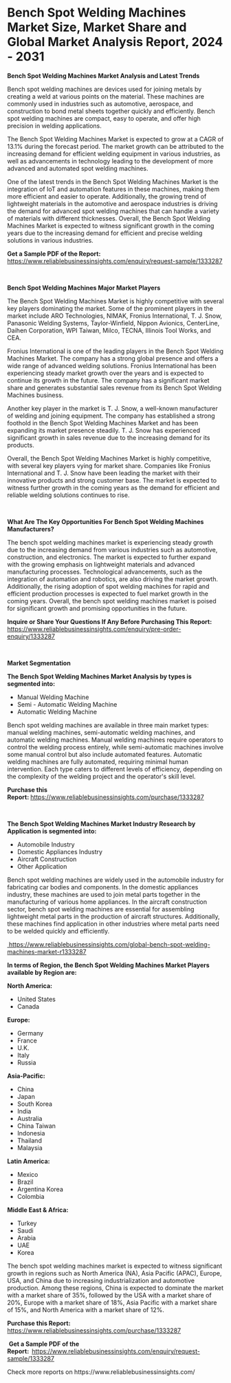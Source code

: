 <p><h1>Bench Spot Welding Machines Market Size, Market Share and Global Market Analysis Report, 2024 - 2031</h1></p><p><strong>Bench Spot Welding Machines Market Analysis and Latest Trends</strong></p>
<p><p>Bench spot welding machines are devices used for joining metals by creating a weld at various points on the material. These machines are commonly used in industries such as automotive, aerospace, and construction to bond metal sheets together quickly and efficiently. Bench spot welding machines are compact, easy to operate, and offer high precision in welding applications.</p><p>The Bench Spot Welding Machines Market is expected to grow at a CAGR of 13.1% during the forecast period. The market growth can be attributed to the increasing demand for efficient welding equipment in various industries, as well as advancements in technology leading to the development of more advanced and automated spot welding machines. </p><p>One of the latest trends in the Bench Spot Welding Machines Market is the integration of IoT and automation features in these machines, making them more efficient and easier to operate. Additionally, the growing trend of lightweight materials in the automotive and aerospace industries is driving the demand for advanced spot welding machines that can handle a variety of materials with different thicknesses. Overall, the Bench Spot Welding Machines Market is expected to witness significant growth in the coming years due to the increasing demand for efficient and precise welding solutions in various industries.</p></p>
<p><strong>Get a Sample PDF of the Report:&nbsp;</strong> <a href="https://www.reliablebusinessinsights.com/enquiry/request-sample/1333287">https://www.reliablebusinessinsights.com/enquiry/request-sample/1333287</a></p>
<p>&nbsp;</p>
<p><strong>Bench Spot Welding Machines Major Market Players</strong></p>
<p><p>The Bench Spot Welding Machines Market is highly competitive with several key players dominating the market. Some of the prominent players in the market include ARO Technologies, NIMAK, Fronius International, T. J. Snow, Panasonic Welding Systems, Taylor-Winfield, Nippon Avionics, CenterLine, Daihen Corporation, WPI Taiwan, Milco, TECNA, Illinois Tool Works, and CEA.</p><p>Fronius International is one of the leading players in the Bench Spot Welding Machines Market. The company has a strong global presence and offers a wide range of advanced welding solutions. Fronius International has been experiencing steady market growth over the years and is expected to continue its growth in the future. The company has a significant market share and generates substantial sales revenue from its Bench Spot Welding Machines business.</p><p>Another key player in the market is T. J. Snow, a well-known manufacturer of welding and joining equipment. The company has established a strong foothold in the Bench Spot Welding Machines Market and has been expanding its market presence steadily. T. J. Snow has experienced significant growth in sales revenue due to the increasing demand for its products.</p><p>Overall, the Bench Spot Welding Machines Market is highly competitive, with several key players vying for market share. Companies like Fronius International and T. J. Snow have been leading the market with their innovative products and strong customer base. The market is expected to witness further growth in the coming years as the demand for efficient and reliable welding solutions continues to rise.</p></p>
<p>&nbsp;</p>
<p><strong>What Are The Key Opportunities For Bench Spot Welding Machines Manufacturers?</strong></p>
<p><p>The bench spot welding machines market is experiencing steady growth due to the increasing demand from various industries such as automotive, construction, and electronics. The market is expected to further expand with the growing emphasis on lightweight materials and advanced manufacturing processes. Technological advancements, such as the integration of automation and robotics, are also driving the market growth. Additionally, the rising adoption of spot welding machines for rapid and efficient production processes is expected to fuel market growth in the coming years. Overall, the bench spot welding machines market is poised for significant growth and promising opportunities in the future.</p></p>
<p><strong>Inquire or Share Your Questions If Any Before Purchasing This Report:</strong> <a href="https://www.reliablebusinessinsights.com/enquiry/pre-order-enquiry/1333287">https://www.reliablebusinessinsights.com/enquiry/pre-order-enquiry/1333287</a></p>
<p>&nbsp;</p>
<p><strong>Market Segmentation</strong></p>
<p><strong>The Bench Spot Welding Machines Market Analysis by types is segmented into:</strong></p>
<p><ul><li>Manual Welding Machine</li><li>Semi - Automatic Welding Machine</li><li>Automatic Welding Machine</li></ul></p>
<p><p>Bench spot welding machines are available in three main market types: manual welding machines, semi-automatic welding machines, and automatic welding machines. Manual welding machines require operators to control the welding process entirely, while semi-automatic machines involve some manual control but also include automated features. Automatic welding machines are fully automated, requiring minimal human intervention. Each type caters to different levels of efficiency, depending on the complexity of the welding project and the operator's skill level.</p></p>
<p><strong>Purchase this Report:&nbsp;</strong><a href="https://www.reliablebusinessinsights.com/purchase/1333287">https://www.reliablebusinessinsights.com/purchase/1333287</a></p>
<p>&nbsp;</p>
<p><strong>The Bench Spot Welding Machines Market Industry Research by Application is segmented into:</strong></p>
<p><ul><li>Automobile Industry</li><li>Domestic Appliances Industry</li><li>Aircraft Construction</li><li>Other Application</li></ul></p>
<p><p>Bench spot welding machines are widely used in the automobile industry for fabricating car bodies and components. In the domestic appliances industry, these machines are used to join metal parts together in the manufacturing of various home appliances. In the aircraft construction sector, bench spot welding machines are essential for assembling lightweight metal parts in the production of aircraft structures. Additionally, these machines find application in other industries where metal parts need to be welded quickly and efficiently.</p></p>
<p><a href="https://www.reliablebusinessinsights.com/global-bench-spot-welding-machines-market-r1333287">&nbsp;https://www.reliablebusinessinsights.com/global-bench-spot-welding-machines-market-r1333287</a></p>
<p><strong>In terms of Region, the Bench Spot Welding Machines Market Players available by Region are:</strong></p>
<p>
    <p> <strong> North America: </strong>
        <ul>
            <li>United States</li>
            <li>Canada</li>
        </ul>
        </p> 
    <p> <strong> Europe: </strong>
        <ul>
            <li>Germany</li>
            <li>France</li>
            <li>U.K.</li>
            <li>Italy</li>
            <li>Russia</li>
        </ul>
        </p> 
    <p> <strong> Asia-Pacific: </strong>
        <ul>
            <li>China</li>
            <li>Japan</li>
            <li>South Korea</li>
            <li>India</li>
            <li>Australia</li>
            <li>China Taiwan</li>
            <li>Indonesia</li>
            <li>Thailand</li>
            <li>Malaysia</li>
        </ul>
        </p> 
    <p> <strong> Latin America: </strong>
        <ul>
            <li>Mexico</li>
            <li>Brazil</li>
            <li>Argentina Korea</li>
            <li>Colombia</li>
        </ul>
        </p> 
    <p> <strong> Middle East & Africa: </strong>
        <ul>
            <li>Turkey</li>
            <li>Saudi</li>
            <li>Arabia</li>
            <li>UAE</li>
            <li>Korea</li>
        </ul>
    </p>
    </p>
<p><p>The bench spot welding machines market is expected to witness significant growth in regions such as North America (NA), Asia Pacific (APAC), Europe, USA, and China due to increasing industrialization and automotive production. Among these regions, China is expected to dominate the market with a market share of 35%, followed by the USA with a market share of 20%, Europe with a market share of 18%, Asia Pacific with a market share of 15%, and North America with a market share of 12%.</p></p>
<p><strong>Purchase this Report: </strong><a href="https://www.reliablebusinessinsights.com/purchase/1333287">https://www.reliablebusinessinsights.com/purchase/1333287</a></p>
<p>&nbsp;<strong>Get a Sample PDF of the Report:&nbsp;&nbsp;</strong><a href="https://www.reliablebusinessinsights.com/enquiry/request-sample/1333287">https://www.reliablebusinessinsights.com/enquiry/request-sample/1333287</a></p>
<p><strong></strong></p>
<p>Check more reports on https://www.reliablebusinessinsights.com/</p>
